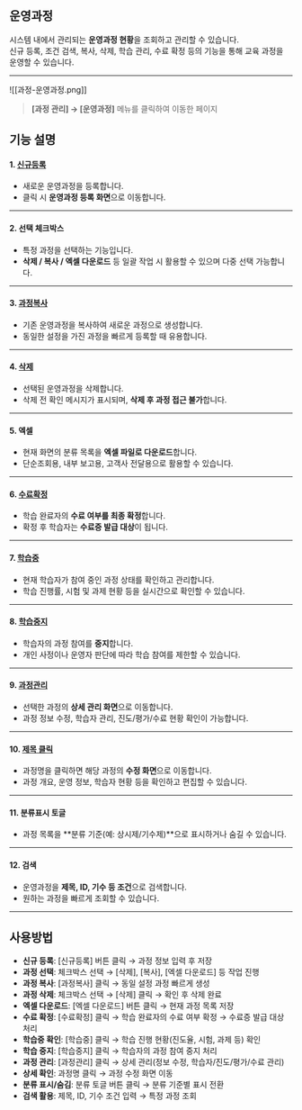 ## 운영과정  

시스템 내에서 관리되는 **운영과정 현황**을 조회하고 관리할 수 있습니다.  
신규 등록, 조건 검색, 복사, 삭제, 학습 관리, 수료 확정 등의 기능을 통해 교육 과정을 운영할 수 있습니다.  

***  
![[과정-운영과정.png]]  
> **[과정 관리] → [운영과정]** 메뉴를 클릭하여 이동한 페이지  

## 기능 설명  

#### 1. [신규등록](과정-신규등록.md)  
- 새로운 운영과정을 등록합니다.  
- 클릭 시 **운영과정 등록 화면**으로 이동합니다.  

***  
#### 2. 선택 체크박스  
- 특정 과정을 선택하는 기능입니다.  
- **삭제 / 복사 / 엑셀 다운로드** 등 일괄 작업 시 활용할 수 있으며 다중 선택 가능합니다.  

***  
#### 3. [과정복사](과정-복사.md)  
- 기존 운영과정을 복사하여 새로운 과정으로 생성합니다.  
- 동일한 설정을 가진 과정을 빠르게 등록할 때 유용합니다.  

***  
#### 4. [삭제](과정-삭제.md)  
- 선택된 운영과정을 삭제합니다.  
- 삭제 전 확인 메시지가 표시되며, **삭제 후 과정 접근 불가**합니다.  

***  
#### 5. 엑셀  
- 현재 화면의 분류 목록을 **엑셀 파일로 다운로드**합니다.  
- 단순조회용, 내부 보고용, 고객사 전달용으로 활용할 수 있습니다.  

***  
#### 6. [수료확정](과정-수료확정.md)  
- 학습 완료자의 **수료 여부를 최종 확정**합니다.  
- 확정 후 학습자는 **수료증 발급 대상**이 됩니다.  

***  
#### 7. [학습중](과정-학습중.md)  
- 현재 학습자가 참여 중인 과정 상태를 확인하고 관리합니다.  
- 학습 진행률, 시험 및 과제 현황 등을 실시간으로 확인할 수 있습니다.  

***  
#### 8. [학습중지](과정-학습중지.md)  
- 학습자의 과정 참여를 **중지**합니다.  
- 개인 사정이나 운영자 판단에 따라 학습 참여를 제한할 수 있습니다.  

***  
#### 9. [과정관리](과정-관리.md)  
- 선택한 과정의 **상세 관리 화면**으로 이동합니다.  
- 과정 정보 수정, 학습자 관리, 진도/평가/수료 현황 확인이 가능합니다.  

***  
#### 10. [제목 클릭](과정-상세.md)  
- 과정명을 클릭하면 해당 과정의 **수정 화면**으로 이동합니다.  
- 과정 개요, 운영 정보, 학습자 현황 등을 확인하고 편집할 수 있습니다.  

***  
#### 11. 분류표시 토글  
- 과정 목록을 **분류 기준(예: 상시제/기수제)**으로 표시하거나 숨길 수 있습니다.  

***  
#### 12. 검색  
- 운영과정을 **제목, ID, 기수 등 조건**으로 검색합니다.  
- 원하는 과정을 빠르게 조회할 수 있습니다.  

***  

## 사용방법  
- **신규 등록**: [신규등록] 버튼 클릭 → 과정 정보 입력 후 저장  
- **과정 선택**: 체크박스 선택 → [삭제], [복사], [엑셀 다운로드] 등 작업 진행  
- **과정 복사**: [과정복사] 클릭 → 동일 설정 과정 빠르게 생성  
- **과정 삭제**: 체크박스 선택 → [삭제] 클릭 → 확인 후 삭제 완료  
- **엑셀 다운로드**: [엑셀 다운로드] 버튼 클릭 → 현재 과정 목록 저장  
- **수료 확정**: [수료확정] 클릭 → 학습 완료자의 수료 여부 확정 → 수료증 발급 대상 처리  
- **학습중 확인**: [학습중] 클릭 → 학습 진행 현황(진도율, 시험, 과제 등) 확인  
- **학습 중지**: [학습중지] 클릭 → 학습자의 과정 참여 중지 처리  
- **과정 관리**: [과정관리] 클릭 → 상세 관리(정보 수정, 학습자/진도/평가/수료 관리)  
- **상세 확인**: 과정명 클릭 → 과정 수정 화면 이동  
- **분류 표시/숨김**: 분류 토글 버튼 클릭 → 분류 기준별 표시 전환  
- **검색 활용**: 제목, ID, 기수 조건 입력 → 특정 과정 조회  
